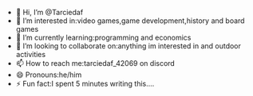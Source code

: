 - 👋 Hi, I’m @Tarciedaf
- 👀 I’m interested in:video games,game development,history and board games
- 🌱 I’m currently learning:programming and economics
- 💞️ I’m looking to collaborate on:anything im interested in and outdoor activities
- 📫 How to reach me:tarciedaf_42069 on discord
- 😄 Pronouns:he/him
- ⚡ Fun fact:I spent 5 minutes writing this....

<!---
Tarciedaf/Tarciedaf is a ✨ special ✨ repository because its `README.md` (this file) appears on your GitHub profile.
You can click the Preview link to take a look at your changes.
--->
